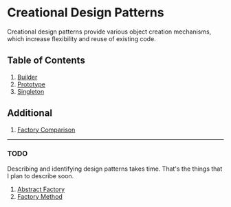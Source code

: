 # Creational Design Patterns

Creational design patterns provide various object creation mechanisms, which increase flexibility and reuse of existing code.

## Table of Contents

1. [Builder](/creational/builder/)
2. [Prototype](/creational/prototype/)
3. [Singleton](/creational/singleton/)

## Additional
1. [Factory Comparison](./FACTORY_COMPARISON.md)

---

### TODO

Describing and identifying design patterns takes time. That's the things that I plan to describe soon.

1. [Abstract Factory](https://refactoring.guru/design-patterns/abstract-factory)
2. [Factory Method](https://refactoring.guru/design-patterns/factory-method)
